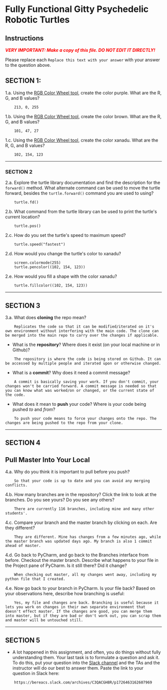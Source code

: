 # Fully Functional Gitty Psychedelic Robotic Turtles

## Instructions

**_<span style="color:red">
    VERY IMPORTANT: Make a copy of this file. DO NOT EDIT IT DIRECTLY!
</span>_**

Please replace each `Replace this text with your answer` 
with your answer to the question above.

## SECTION 1: 

1.a. Using the [RGB Color Wheel tool](https://colorspire.com/rgb-color-wheel/), create the color purple. 
     What are the R, G, and B values?

```
    213, 0, 255
```

1.b. Using the [RGB Color Wheel tool](https://colorspire.com/rgb-color-wheel/), create the color brown. 
     What are the R, G, and B values? 

```
    101, 47, 27
```

1.c. Using the [RGB Color Wheel tool](https://colorspire.com/rgb-color-wheel/), create the color xanadu. 
     What are the R, G, and B values?

```
    102, 154, 123
```

---

### SECTION 2

2.a. Explore the turtle library documentation and find the description for the 
     `forward()` method. What alternate command can be used to move the turtle forward, 
     besides the `turtle.forward()` command you are used to using?

```
    turtle.fd()
```

2.b. What command from the turtle library can be used to print the turtle's current 
   location?
   
```
    turtle.pos()
```

2.c. How do you set the turtle's speed to maximum speed?
   
```
    turtle.speed("fastest")
```

2.d. How would you change the turtle's color to xanadu? 

```
    screen.colormode(255)
    turtle.pencolor((102, 154, 123))
```

2.e. How would you fill a shape with the color xanadu?

```
    turtle.fillcolor((102, 154, 123))
```

---

## SECTION 3

3.a. What does **cloning** the repo mean?

```
    Replicates the code so that it can be modified/iterated on it's own environment without interfering with the main code. The clone can be merged into the main repo to carry over the changes if applicable.
```


- What is the **repository**? Where does it exist (on your local machine or in Github)?

```
    The repository is where the code is being stored on Github. It can be accessed by multiple people and iterated upon or otherwise changed.
```


- What is a **commit**? Why does it need a commit message?

```
    A commit is basically saving your work. If you don't commit, your changes won't be carried forward. A commit message is needed so that you can know what was worked/on or changed, or the current state of the code.
```


- What does it mean to **push** your code? Where is your code being pushed _to_ and _from_?

```
    To push your code means to force your changes onto the repo. The changes are being pushed to the repo from your clone.
```

---

## SECTION 4

## Pull Master Into Your Local

4.a. Why do you think it is important to pull before you push?

```
    So that your code is up to date and you can avoid any merging conflicts.
```

4.b. How many branches are in the repository?
     Click the link to look at the branches. Do you see yours? Do you see any others? 

```
    There are currently 116 branches, including mine and many other students'.
```


4.c. Compare your branch and the master branch by clicking on each. Are they different?

```
    They are different. Mine has changes from a few minutes ago, while the master branch was updated days ago. My branch is also 1 commit ahead of master.
```


4.d. Go back to PyCharm, and go back to the Branches interface from before. Checkout the 
     master branch.
     Describe what happens to your file in the Project pane of PyCharm. Is it still 
     there? Did it change?

```
    When checking out master, all my changes went away, including my python file that I created. 
```


4.e. Now go back to your branch in PyCharm. Is your file back? Based on your observations
     here, describe how branching is useful:

```
    Yes, my file and changes are back. Branching is useful because it lets you work on changes in their own separate environment that doesn't effect master. If the changes are good, you can merge them into master, but if they are bad or don't work out, you can scrap them and master will be untouched still.
```

---

## SECTION 5
- A lot happened in this assignment, and often, you do things without fully 
  understanding them. Your last task is to formulate a question and ask it. 
  To do this, put your question into the [Slack channel](https://bereacs.slack.com/archives/C3QACGH8R) and the TAs and the instructor 
  will do our best to answer them. Paste the link to your question in Slack here:

```
    https://bereacs.slack.com/archives/C3QACGH8R/p1726463162607969
```



